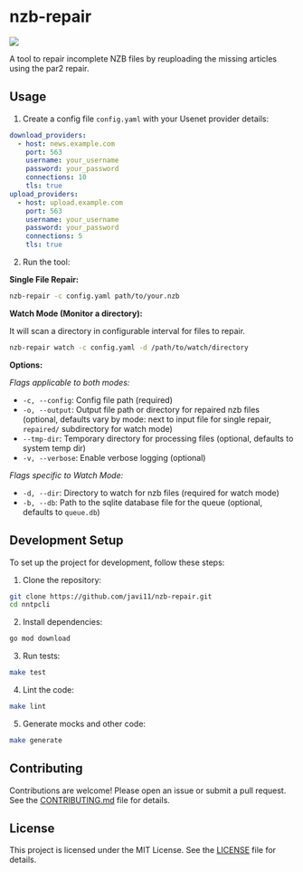 # nzb-repair

<a href="https://www.buymeacoffee.com/qbt52hh7sjd"><img src="https://img.buymeacoffee.com/button-api/?text=Buy me a coffee&emoji=☕&slug=qbt52hh7sjd&button_colour=FFDD00&font_colour=000000&font_family=Comic&outline_colour=000000&coffee_colour=ffffff" /></a>

A tool to repair incomplete NZB files by reuploading the missing articles using the par2 repair.

## Usage

1. Create a config file `config.yaml` with your Usenet provider details:

```yaml
download_providers:
  - host: news.example.com
    port: 563
    username: your_username
    password: your_password
    connections: 10
    tls: true
upload_providers:
  - host: upload.example.com
    port: 563
    username: your_username
    password: your_password
    connections: 5
    tls: true
```

2. Run the tool:

**Single File Repair:**

```sh
nzb-repair -c config.yaml path/to/your.nzb
```

**Watch Mode (Monitor a directory):**

It will scan a directory in configurable interval for files to repair.

```sh
nzb-repair watch -c config.yaml -d /path/to/watch/directory
```

**Options:**

_Flags applicable to both modes:_

- `-c, --config`: Config file path (required)
- `-o, --output`: Output file path or directory for repaired nzb files (optional, defaults vary by mode: next to input file for single repair, `repaired/` subdirectory for watch mode)
- `--tmp-dir`: Temporary directory for processing files (optional, defaults to system temp dir)
- `-v, --verbose`: Enable verbose logging (optional)

_Flags specific to Watch Mode:_

- `-d, --dir`: Directory to watch for nzb files (required for watch mode)
- `-b, --db`: Path to the sqlite database file for the queue (optional, defaults to `queue.db`)

## Development Setup

To set up the project for development, follow these steps:

1. Clone the repository:

```sh
git clone https://github.com/javi11/nzb-repair.git
cd nntpcli
```

2. Install dependencies:

```sh
go mod download
```

3. Run tests:

```sh
make test
```

4. Lint the code:

```sh
make lint
```

5. Generate mocks and other code:

```sh
make generate
```

## Contributing

Contributions are welcome! Please open an issue or submit a pull request. See the [CONTRIBUTING.md](CONTRIBUTING.md) file for details.

## License

This project is licensed under the MIT License. See the [LICENSE](LICENSE) file for details.

